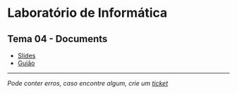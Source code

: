 # Laboratório de Informática
## Tema 04 - Documents

* [Slides](https://github.com/TiagoRG/uaveiro-leci/blob/master/1ano/1semestre/labi/tema04/tema-4-documentos.pdf)
* [Guião](https://github.com/TiagoRG/uaveiro-leci/blob/master/1ano/1semestre/labi/tema04/guide-4-documents.pdf)

---
*Pode conter erros, caso encontre algum, crie um* [*ticket*](https://github.com/TiagoRG/uaveiro-leci/issues/new)
